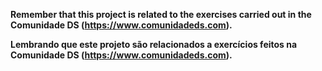 **Remember that this project is related to the exercises carried out in the Comunidade DS (https://www.comunidadeds.com).**

**Lembrando que este projeto são relacionados a exercícios feitos na Comunidade DS (https://www.comunidadeds.com).**
